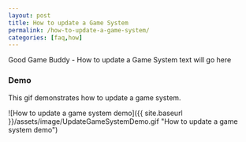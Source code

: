 ```yaml
---
layout: post
title: How to update a Game System
permalink: /how-to-update-a-game-system/
categories: [faq,how]
---
```


Good Game Buddy - How to update a Game System text will go here

### Demo
This gif demonstrates how to update a game system.

![How to update a game system demo]({{ site.baseurl }}/assets/image/UpdateGameSystemDemo.gif "How to update a game system demo")
